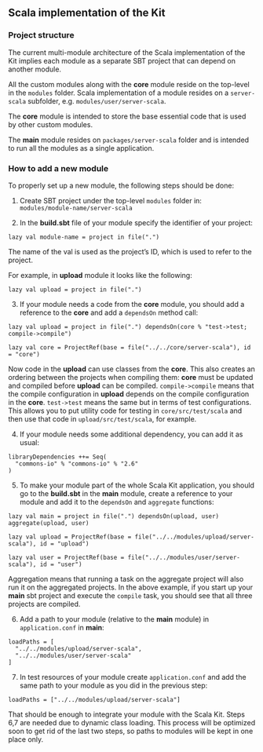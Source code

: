 ## Scala implementation of the Kit

### Project structure

The current multi-module architecture of the Scala implementation of the Kit implies each module as a separate SBT project that can depend on another module.  

All the custom modules along with the **core** module reside on the top-level in the `modules` folder. Scala implementation of a module resides on a `server-scala` subfolder, e.g. `modules/user/server-scala`.

The **core** module is intended to store the base essential code that is used by other custom modules.

The **main** module resides on `packages/server-scala` folder and is intended to run all the modules as a single application.  

### How to add a new module

To properly set up a new module, the following steps should be done:

1. Create SBT project under the top-level `modules` folder in: `modules/module-name/server-scala`

2. In the **build.sbt** file of your module specify the identifier of your project:
```
lazy val module-name = project in file(".")
```
The name of the val is used as the project’s ID, which is used to refer to the project.

For example, in **upload** module it looks like the following:
```
lazy val upload = project in file(".")
```

3. If your module needs a code from the **core** module, you should add a reference to the **core** and add a `dependsOn` method call:
```
lazy val upload = project in file(".") dependsOn(core % "test->test; compile->compile")

lazy val core = ProjectRef(base = file("../../core/server-scala"), id = "core")
```

Now code in the **upload** can use classes from the **core**. This also creates an ordering between the projects when compiling them: **core** must be updated and compiled before **upload** can be compiled.
 `compile->compile` means that the compile configuration in **upload** depends on the compile configuration in the **core**.
`test->test` means the same but in terms of test configurations. This allows you to put utility code for testing in `core/src/test/scala` and then use that code in `upload/src/test/scala`, for example.

4. If your module needs some additional dependency, you can add it as usual:
```
libraryDependencies ++= Seq(
  "commons-io" % "commons-io" % "2.6"
)
```

5. To make your module part of the whole Scala Kit application, you should go to the **build.sbt** in the **main** module, create a reference to your module and add it to the `dependsOn` and `aggregate` functions: 
```
lazy val main = project in file(".") dependsOn(upload, user) aggregate(upload, user)

lazy val upload = ProjectRef(base = file("../../modules/upload/server-scala"), id = "upload")

lazy val user = ProjectRef(base = file("../../modules/user/server-scala"), id = "user")
```

Aggregation means that running a task on the aggregate project will also run it on the aggregated projects. In the above example, if you start up your **main** sbt project and execute the `compile` task, you should see that all three projects are compiled.

6. Add a path to your module (relative to the **main** module) in `application.conf` in **main**:
```
loadPaths = [
  "../../modules/upload/server-scala",
  "../../modules/user/server-scala"
]
```

7. In test resources of your module create `application.conf` and add the same path to your module as you did in the previous step: 
```
loadPaths = ["../../modules/upload/server-scala"]
```

That should be enough to integrate your module with the Scala Kit. Steps 6,7 are needed due to dynamic class loading. This process will be optimized soon to get rid of the last two steps, so paths to modules will be kept in one place only.